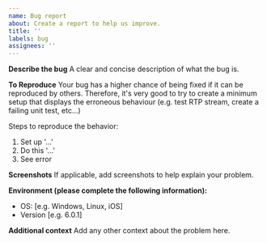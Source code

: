 ```yaml
---
name: Bug report
about: Create a report to help us improve.
title: ''
labels: bug
assignees: ''
---
```


**Describe the bug**
A clear and concise description of what the bug is.

**To Reproduce**
Your bug has a higher chance of being fixed if it can be reproduced by others. Therefore, it's very good to try to create a minimum setup that displays the erroneous behaviour (e.g. test RTP stream, create a failing unit test, etc...)

Steps to reproduce the behavior:

1. Set up '...'
2. Do this '...'
3. See error

**Screenshots**
If applicable, add screenshots to help explain your problem.

**Environment (please complete the following information):**

- OS: [e.g. Windows, Linux, iOS]
- Version [e.g. 6.0.1]

**Additional context**
Add any other context about the problem here.
